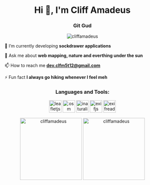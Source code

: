 <h1 align="center">Hi 👋, I'm Cliff Amadeus</h1>
<h3 align="center">Git Gud</h3>

<p align="center"> <img src="https://komarev.com/ghpvc/?username=cliffamadeus&label=Profile%20views&color=0e75b6&style=flat" alt="cliffamadeus" /> </p>

🌱 I’m currently developing **sockdrawer applications**

💬 Ask me about **web mapping, nature and everthing under the sun**

📫 How to reach me **dev.clfm5t12@gmail.com**

⚡ Fun fact **I always go hiking whenever I feel meh**
</p>

<h3 align="center">Languages and Tools:</h3>
<p align="center"> 
<a href="https://leafletjs.com" target="_blank" rel="noreferrer"><img src="https://avatars.githubusercontent.com/u/2854298?s=200&v=4" alt="leafletjs" width="40" height="40"/></a>
<a href="https://www.openstreetmap.org" target="_blank" rel="noreferrer"><img src="https://www.openstreetmap.org/assets/osm_logo-4b074077c29e100f40ee64f5177886e36b570d4cc3ab10c7b263003d09642e3f.svg" alt="osm" width="40" height="40"/></a>
<a href="https://www.inaturalist.org/pages/api+reference" target="_blank" rel="noreferrer"><img src="https://upload.wikimedia.org/wikipedia/en/7/76/INaturalist_logo.png" alt="inaturalist" width="40" height="40"/></a>
<a href="https://github.com/exif-js" target="_blank" rel="noreferrer"><img src="https://avatars.githubusercontent.com/u/12643516?s=200&v=4" alt="exifjs" width="40" height="40"/></a>
<a href="https://github.com/mattiasw/ExifReader" target="_blank" rel="noreferrer"><img src="https://static-00.iconduck.com/assets.00/npm-icon-2048x2048-8sw7kisf.png" alt="exifreader" width="40" height="40"/></a>
</p>
<!--
🌍 Check out my interactive web map here: [cliffamadeus.github.io/my-map](https://cliffamadeus.github.io/my-map)
<p align="left">
  🌍 <a href="https://cliffamadeus.github.io/my-map" target="_blank">View my interactive map</a>
</p>
<img  src="https://raw.githubusercontent.com/cliffamadeus/radar-portfolio/refs/heads/main/radar.PNG" width="300"  alt="Radar Chart" />
-->

<p align="center">
  <img src="https://github-readme-stats.vercel.app/api/top-langs?username=cliffamadeus&show_icons=true&locale=en&layout=compact" height="200" alt="cliffamadeus" />
  <img  src="https://github-readme-stats.vercel.app/api?username=cliffamadeus&show_icons=true&locale=en" height="200" alt="cliffamadeus" />
</p>
